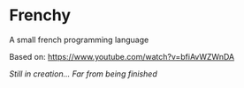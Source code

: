 # Frenchy
 A small french programming language

Based on: https://www.youtube.com/watch?v=bfiAvWZWnDA

<i>Still in creation... Far from being finished</i>
